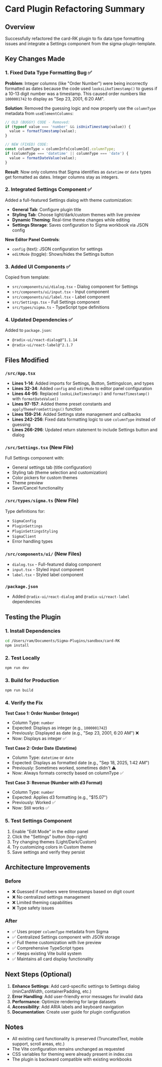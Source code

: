 # Card Plugin Refactoring Summary

## Overview
Successfully refactored the card-RK plugin to fix data type formatting issues and integrate a Settings component from the sigma-plugin-template.

## Key Changes Made

### 1. Fixed Data Type Formatting Bug ✅

**Problem**: Integer columns (like "Order Number") were being incorrectly formatted as dates because the code used `looksLikeTimestamp()` to guess if a 10-13 digit number was a timestamp. This caused order numbers like `1000001742` to display as "Sep 23, 2001, 6:20 AM".

**Solution**: Removed the guessing logic and now properly use the `columnType` metadata from `useElementColumns`:

```typescript
// OLD (BUGGY) CODE - Removed:
if (typeof value === 'number' && isUnixTimestamp(value)) {
  value = formatTimestamp(value);
}

// NEW (FIXED) CODE:
const columnType = columnInfo[columnId].columnType;
if (columnType === 'datetime' || columnType === 'date') {
  value = formatDateValue(value);
}
```

**Result**: Now only columns that Sigma identifies as `datetime` or `date` types get formatted as dates. Integer columns stay as integers.

### 2. Integrated Settings Component ✅

Added a full-featured Settings dialog with theme customization:

- **General Tab**: Configure plugin title
- **Styling Tab**: Choose light/dark/custom themes with live preview
- **Dynamic Theming**: Real-time theme changes while editing
- **Settings Storage**: Saves configuration to Sigma workbook via JSON config

**New Editor Panel Controls**:
- `config` (text): JSON configuration for settings
- `editMode` (toggle): Shows/hides the Settings button

### 3. Added UI Components ✅

Copied from template:
- `src/components/ui/dialog.tsx` - Dialog component for Settings
- `src/components/ui/input.tsx` - Input component
- `src/components/ui/label.tsx` - Label component
- `src/Settings.tsx` - Full Settings component
- `src/types/sigma.ts` - TypeScript type definitions

### 4. Updated Dependencies ✅

Added to `package.json`:
- `@radix-ui/react-dialog@^1.1.14`
- `@radix-ui/react-label@^2.1.7`

## Files Modified

### `/src/App.tsx`
- **Lines 1-14**: Added imports for Settings, Button, SettingsIcon, and types
- **Lines 32-34**: Added `config` and `editMode` to editor panel configuration
- **Lines 44-95**: Replaced `looksLikeTimestamp()` and `formatTimestamp()` with `formatDateValue()`
- **Lines 97-157**: Added theme preset constants and `applyThemeFromSettings()` function
- **Lines 159-214**: Added Settings state management and callbacks
- **Lines 242-256**: Fixed data formatting logic to use `columnType` instead of guessing
- **Lines 266-296**: Updated return statement to include Settings button and dialog

### `/src/Settings.tsx` (New File)
Full Settings component with:
- General settings tab (title configuration)
- Styling tab (theme selection and customization)
- Color pickers for custom themes
- Theme preview
- Save/Cancel functionality

### `/src/types/sigma.ts` (New File)
Type definitions for:
- `SigmaConfig`
- `PluginSettings`
- `PluginSettingsStyling`
- `SigmaClient`
- Error handling types

### `/src/components/ui/` (New Files)
- `dialog.tsx` - Full-featured dialog component
- `input.tsx` - Styled input component
- `label.tsx` - Styled label component

### `/package.json`
- Added `@radix-ui/react-dialog` and `@radix-ui/react-label` dependencies

## Testing the Plugin

### 1. Install Dependencies
```bash
cd /Users/ram/Documents/Sigma-Plugins/sandbox/card-RK
npm install
```

### 2. Test Locally
```bash
npm run dev
```

### 3. Build for Production
```bash
npm run build
```

### 4. Verify the Fix

**Test Case 1: Order Number (Integer)**
- Column Type: `number`
- Expected: Displays as integer (e.g., `1000001742`)
- Previously: Displayed as date (e.g., "Sep 23, 2001, 6:20 AM") ❌
- Now: Displays as integer ✅

**Test Case 2: Order Date (Datetime)**
- Column Type: `datetime` or `date`
- Expected: Displays as formatted date (e.g., "Sep 18, 2025, 1:42 AM")
- Previously: Sometimes worked, sometimes didn't ⚠️
- Now: Always formats correctly based on columnType ✅

**Test Case 3: Revenue (Number with d3 Format)**
- Column Type: `number`
- Expected: Applies d3 formatting (e.g., "$15.07")
- Previously: Worked ✅
- Now: Still works ✅

### 5. Test Settings Component

1. Enable "Edit Mode" in the editor panel
2. Click the "Settings" button (top-right)
3. Try changing themes (Light/Dark/Custom)
4. Try customizing colors in Custom theme
5. Save settings and verify they persist

## Architecture Improvements

### Before
- ❌ Guessed if numbers were timestamps based on digit count
- ❌ No centralized settings management
- ❌ Limited theming capabilities
- ❌ Type safety issues

### After
- ✅ Uses proper `columnType` metadata from Sigma
- ✅ Centralized Settings component with JSON storage
- ✅ Full theme customization with live preview
- ✅ Comprehensive TypeScript types
- ✅ Keeps existing Vite build system
- ✅ Maintains all card display functionality

## Next Steps (Optional)

1. **Enhance Settings**: Add card-specific settings to Settings dialog (minCardWidth, containerPadding, etc.)
2. **Error Handling**: Add user-friendly error messages for invalid data
3. **Performance**: Optimize rendering for large datasets
4. **Accessibility**: Add ARIA labels and keyboard navigation
5. **Documentation**: Create user guide for plugin configuration

## Notes

- All existing card functionality is preserved (TruncatedText, mobile support, scroll areas, etc.)
- The Vite configuration remains unchanged as requested
- CSS variables for theming were already present in index.css
- The plugin is backward compatible with existing workbooks


